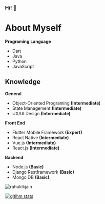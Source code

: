 ### Hi! 👋

# About Myself


**Programing Language**
 - Dart
 - Java
 - Python
 - JavaScript

## Knowledge
**General**
 - Object-Oriented Programing **(Intermediate)**
  - State Management **(Intermediate)**
  - UX/UI Design **(Intermediate)**

**Front End**
- Flutter Mobile Framework **(Expert)**
- React Native **(Intermediate)**
- Vue.js **(Intermediate)**
- React.js **(Intermediate)**

**Backend**
- Node.js **(Basic)**
- Django Restframework **(Basic)**
- Mongo DB **(Basic)**
<p align="left">
<img src=https://github-readme-stats.vercel.app/api?username=KalimaPz&show_icons=true&include_all_commits=true&count_private=true alt=rahuldkjain />
</p> 

[![gitihm stats](https://github-readme-stats.vercel.app/api/wakatime?username=KalimaPz&layout=compact)](https://github.com/anuraghazra/github-readme-stats)

